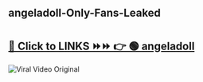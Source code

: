 
 ## angeladoll-Only-Fans-Leaked

# <h2><a href="https://clipsfans.com/angeladoll&ref=git">🔗 Click to LINKS ⏩⏩ 👉 🟢 angeladoll </a></h2>

<a href="https://clipsfans.com/angeladoll&ref=git" rel="nofollow" data-target="animated-image.originalLink"><img src="https://i.ibb.co.com/xMMVF88/686577567.gif" alt="Viral Video Original" style="max-width: 100%; display: inline-block;" data-target="animated-image.originalImage"></a>
